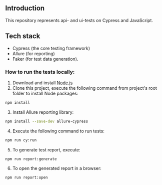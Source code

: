 ## Introduction
This repository represents api- and ui-tests on Cypress and JavaScript.

## Tech stack
- Cypress (the core testing framework)
- Allure (for reporting)
- Faker (for test data generation).

### How to run the tests locally:
1. Download and install [Node.js](https://nodejs.org/en/download)
2. Clone this project, execute the following command from project's root folder to install Node packages:
```sh
npm install
```
3. Install Allure reporting library:
```sh
npm install --save-dev allure-cypress
```
4. Execute the following command to run tests:
```sh
npm run cy:run
```
5. To generate test report, execute:
```sh
npm run report:generate
```
6. To open the generated report in a browser:
```sh
npm run report:open
```